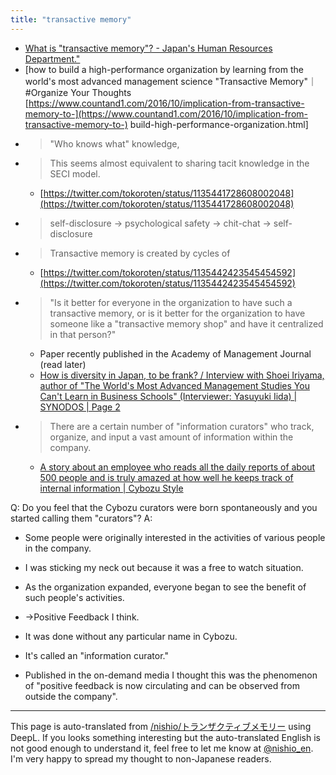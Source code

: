 ```yaml
---
title: "transactive memory"
---
```


- [What is "transactive memory"? - Japan's Human Resources Department."](https://jinjibu.jp/keyword/detl/607/)
- [how to build a high-performance organization by learning from the world's most advanced management science "Transactive Memory"｜#Organize Your Thoughts [https://www.countand1.com/2016/10/implication-from-transactive-memory-to-](https://www.countand1.com/2016/10/implication-from-transactive-memory-to-) build-high-performance-organization.html]
- > "Who knows what" knowledge,
- >  This seems almost equivalent to sharing tacit knowledge in the SECI model.
    - [https://twitter.com/tokoroten/status/1135441728608002048](https://twitter.com/tokoroten/status/1135441728608002048)
- > self-disclosure -> psychological safety -> chit-chat -> self-disclosure
- >  Transactive memory is created by cycles of
    - [https://twitter.com/tokoroten/status/1135442423545454592](https://twitter.com/tokoroten/status/1135442423545454592)
- > "Is it better for everyone in the organization to have such a transactive memory, or is it better for the organization to have someone like a "transactive memory shop" and have it centralized in that person?"
    - Paper recently published in the Academy of Management Journal (read later)
    - [How is diversity in Japan, to be frank? / Interview with Shoei Iriyama, author of "The World's Most Advanced Management Studies You Can't Learn in Business Schools" (Interviewer: Yasuyuki Iida) | SYNODOS | Page 2](https://synodos.jp/newbook/15645/2)
- > There are a certain number of "information curators" who track, organize, and input a vast amount of information within the company.
    - [A story about an employee who reads all the daily reports of about 500 people and is truly amazed at how well he keeps track of internal information | Cybozu Style](https://cybozushiki.cybozu.co.jp/articles/m005360.html)

Q: Do you feel that the Cybozu curators were born spontaneously and you started calling them "curators"?
A:
- Some people were originally interested in the activities of various people in the company.
- I was sticking my neck out because it was a free to watch situation.
- As the organization expanded, everyone began to see the benefit of such people's activities.
- →Positive Feedback
I think.

- It was done without any particular name in Cybozu.
- It's called an "information curator."
- Published in the on-demand media
I thought this was the phenomenon of "positive feedback is now circulating and can be observed from outside the company".

---
This page is auto-translated from [/nishio/トランザクティブメモリー](https://scrapbox.io/nishio/トランザクティブメモリー) using DeepL. If you looks something interesting but the auto-translated English is not good enough to understand it, feel free to let me know at [@nishio_en](https://twitter.com/nishio_en). I'm very happy to spread my thought to non-Japanese readers.